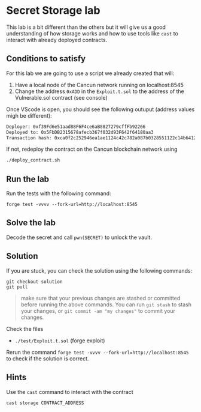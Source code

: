 # Secret Storage lab

This lab is a bit different than the others but it will give us a good understanding of how storage works and how to use tools like `cast` to interact with already deployed contracts.

## Conditions to satisfy

For this lab we are going to use a script we already created that will: 

1. Have a local node of the Cancun network running on localhost:8545
2. Change the address `0xADD` in the `Exploit.t.sol` to the address of the Vulnerable.sol contract (see console)

Once VScode is open, you should see the following outuput (address values migh be different):

```bash
Deployer: 0xf39Fd6e51aad88F6F4ce6aB8827279cffFb92266
Deployed to: 0x5FbDB2315678afecb367f032d93F642f64180aa3
Transaction hash: 0xca0f2c252946ea1ae1124c42c782a087b0328551122c14b6412c5fa8886f4a52
```

If not, redeploy the contract on the Cancun blockchain network using 

```sh
./deploy_contract.sh
```
## Run the lab

Run the tests with the following command:

```shell
forge test -vvvv --fork-url=http://localhost:8545
```

## Solve the lab

Decode the secret and call `pwn(SECRET)` to unlock the vault.

## Solution

If you are stuck, you can check the solution using the following commands:

```shell
git checkout solution
git pull
```

> make sure that your previous changes are stashed or committed before running the above commands. You can run `git stash` to stash your changes, or `git commit -am "my changes"` to commit your changes.

Check the files

- `./test/Exploit.t.sol` (forge exploit)

Rerun the command `forge test -vvvv --fork-url=http://localhost:8545` to check if the solution is correct.

## Hints

Use the `cast` command to interact with the contract

```shell
cast storage CONTRACT_ADDRESS 
```
